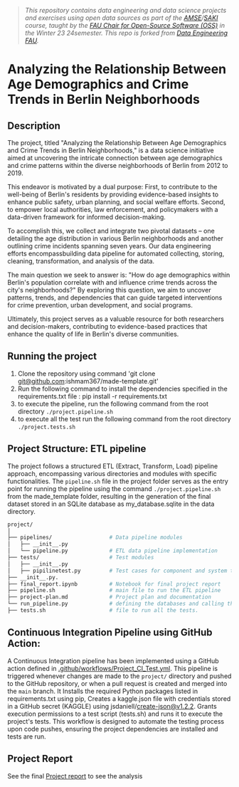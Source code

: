 > _This repository contains data engineering and data science projects and exercises using open data sources as part of the [AMSE](https://oss.cs.fau.de/teaching/specific/amse/)/[SAKI](https://oss.cs.fau.de/teaching/specific/saki/) course, taught by the [FAU Chair for Open-Source Software (OSS)](https://oss.cs.fau.de/) in the Winter 23 24semester. This repo is forked from [Data Engineering FAU](https://github.com/jvalue/2023-amse-template)._

# Analyzing the Relationship Between Age Demographics and Crime Trends in Berlin Neighborhoods

## Description

<!-- Describe your data science project in max. 200 words. Consider writing about why and how you attempt it. -->
The project, titled "Analyzing the Relationship Between Age Demographics and Crime Trends in Berlin Neighborhoods," is a data science initiative aimed at uncovering the intricate connection between age demographics and crime patterns within the diverse neighborhoods of Berlin from 2012 to 2019.

This endeavor is motivated by a dual purpose: First, to contribute to the well-being of Berlin's residents by providing evidence-based insights to enhance public safety, urban planning, and social welfare efforts. Second, to empower local authorities, law enforcement, and policymakers with a data-driven framework for informed decision-making.

To accomplish this, we collect and integrate two pivotal datasets – one detailing the age distribution in various Berlin neighborhoods and another outlining crime incidents spanning seven years. Our data engineering efforts encompassbuilding  data pipeline for automated collecting, storing, cleaning, transformation, and analysis of the data. 

The main question we seek to answer is: "How do age demographics within Berlin's population correlate with and influence crime trends across the city's neighborhoods?" By exploring this question, we aim to uncover patterns, trends, and dependencies that can guide targeted interventions for crime prevention, urban development, and social programs.

Ultimately, this project serves as a valuable resource for both researchers and decision-makers, contributing to evidence-based practices that enhance the quality of life in Berlin's diverse communities.

## Running the project
1. Clone the repository using command 'git clone git@github.com:ishmam367/made-template.git'
2. Run the following command to install the dependencies specified in the requirements.txt file
: pip install -r requirements.txt
3. to execute the pipeline, run the following command from the root directory `./project.pipeline.sh`
4. to execute all the test run the following command from the root directory `./project.tests.sh`


## Project Structure: ETL pipeline 
The project follows a structured ETL (Extract, Transform, Load) pipeline approach, encompassing various directories and modules with specific functionalities. The `pipeline.sh` file in the project folder serves as the entry point for running the pipeline using the command `./project.pipeline.sh` from the made_template folder, resulting in the generation of the final dataset stored in an SQLite database as my_database.sqlite in the data directory.

```bash
project/                       
│                    
├── pipelines/                  # Data pipeline modules
│   ├── __init__.py
│   └── pipeline.py             # ETL data pipeline implementation
├── tests/                      # Test modules
│   ├── __init__.py
│   ├── pipilinetest.py         # Test cases for component and system testing
├── __init__.py.                   
├── final_report.ipynb          # Notebook for final project report
├── pipeline.sh                 # main file to run the ETL pipeline
├── project-plan.md             # Project plan and documentation
└── run_pipeline.py             # defining the databases and calling the pipelines
├── tests.sh                    # file to run all the tests.
```

## Continuous Integration Pipeline using GitHub Action:
A Continuous Integration pipeline has been implemented using a GitHub action defined in [.github/workflows/Project_CI_Test.yml](.github/workflows/Project_CI_Test.yml). This pipeline is triggered whenever changes are made to the `project/` directory  and pushed to the GitHub repository, or when a pull request is created and merged into the `main` branch. It Installs the required Python packages listed in requirements.txt using pip, Creates a kaggle.json file with credentials stored in a GitHub secret (KAGGLE) using jsdaniell/create-json@v1.2.2.
Grants execution permissions to a test script (tests.sh) and runs it to execute the project's tests.
This workflow is designed to automate the testing process upon code pushes, ensuring the project dependencies are installed and tests are run.

## Project Report
See the final [Project report](project/report.ipynb) to see the analysis

